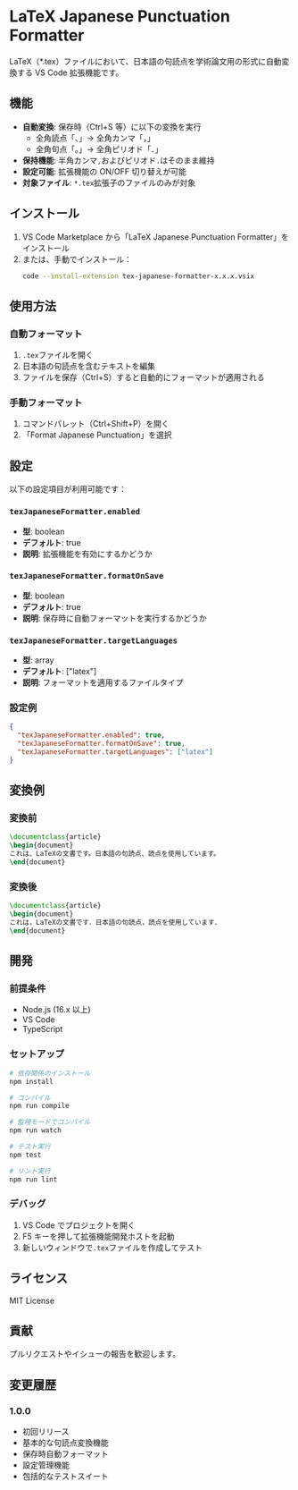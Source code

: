 # LaTeX Japanese Punctuation Formatter

LaTeX（\*.tex）ファイルにおいて、日本語の句読点を学術論文用の形式に自動変換する VS Code 拡張機能です。

## 機能

- **自動変換**: 保存時（Ctrl+S 等）に以下の変換を実行
  - 全角読点「、」→ 全角カンマ「，」
  - 全角句点「。」→ 全角ピリオド「．」
- **保持機能**: 半角カンマ`,`およびピリオド`.`はそのまま維持
- **設定可能**: 拡張機能の ON/OFF 切り替えが可能
- **対象ファイル**: `*.tex`拡張子のファイルのみが対象

## インストール

1. VS Code Marketplace から「LaTeX Japanese Punctuation Formatter」をインストール
2. または、手動でインストール：
   ```bash
   code --install-extension tex-japanese-formatter-x.x.x.vsix
   ```

## 使用方法

### 自動フォーマット

1. `.tex`ファイルを開く
2. 日本語の句読点を含むテキストを編集
3. ファイルを保存（Ctrl+S）すると自動的にフォーマットが適用される

### 手動フォーマット

1. コマンドパレット（Ctrl+Shift+P）を開く
2. 「Format Japanese Punctuation」を選択

## 設定

以下の設定項目が利用可能です：

### `texJapaneseFormatter.enabled`

- **型**: boolean
- **デフォルト**: true
- **説明**: 拡張機能を有効にするかどうか

### `texJapaneseFormatter.formatOnSave`

- **型**: boolean
- **デフォルト**: true
- **説明**: 保存時に自動フォーマットを実行するかどうか

### `texJapaneseFormatter.targetLanguages`

- **型**: array
- **デフォルト**: ["latex"]
- **説明**: フォーマットを適用するファイルタイプ

### 設定例

```json
{
  "texJapaneseFormatter.enabled": true,
  "texJapaneseFormatter.formatOnSave": true,
  "texJapaneseFormatter.targetLanguages": ["latex"]
}
```

## 変換例

### 変換前

```latex
\documentclass{article}
\begin{document}
これは、LaTeXの文書です。日本語の句読点、読点を使用しています。
\end{document}
```

### 変換後

```latex
\documentclass{article}
\begin{document}
これは，LaTeXの文書です．日本語の句読点，読点を使用しています．
\end{document}
```

## 開発

### 前提条件

- Node.js (16.x 以上)
- VS Code
- TypeScript

### セットアップ

```bash
# 依存関係のインストール
npm install

# コンパイル
npm run compile

# 監視モードでコンパイル
npm run watch

# テスト実行
npm test

# リント実行
npm run lint
```

### デバッグ

1. VS Code でプロジェクトを開く
2. F5 キーを押して拡張機能開発ホストを起動
3. 新しいウィンドウで`.tex`ファイルを作成してテスト

## ライセンス

MIT License

## 貢献

プルリクエストやイシューの報告を歓迎します。

## 変更履歴

### 1.0.0

- 初回リリース
- 基本的な句読点変換機能
- 保存時自動フォーマット
- 設定管理機能
- 包括的なテストスイート
